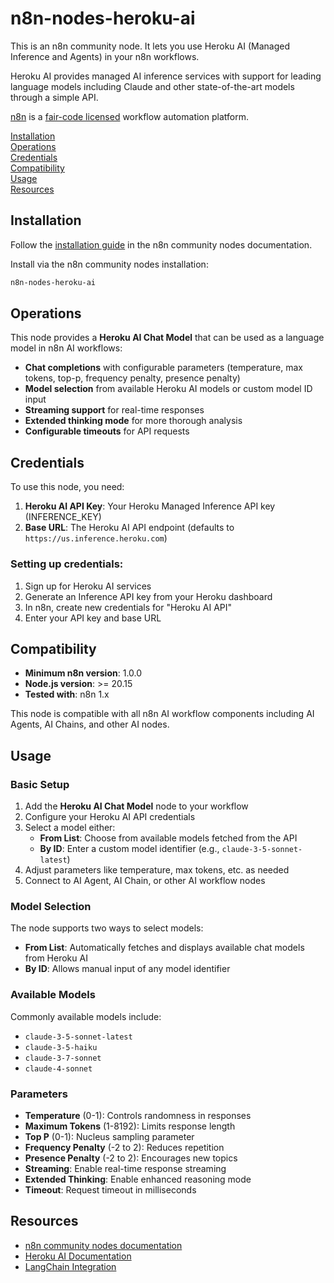 # n8n-nodes-heroku-ai

This is an n8n community node. It lets you use Heroku AI (Managed Inference and Agents) in your n8n workflows.

Heroku AI provides managed AI inference services with support for leading language models including Claude and other state-of-the-art models through a simple API.

[n8n](https://n8n.io/) is a [fair-code licensed](https://docs.n8n.io/reference/license/) workflow automation platform.

[Installation](#installation)  
[Operations](#operations)  
[Credentials](#credentials)  
[Compatibility](#compatibility)  
[Usage](#usage)  
[Resources](#resources)  

## Installation

Follow the [installation guide](https://docs.n8n.io/integrations/community-nodes/installation/) in the n8n community nodes documentation.

Install via the n8n community nodes installation:

```bash
n8n-nodes-heroku-ai
```

## Operations

This node provides a **Heroku AI Chat Model** that can be used as a language model in n8n AI workflows:

- **Chat completions** with configurable parameters (temperature, max tokens, top-p, frequency penalty, presence penalty)
- **Model selection** from available Heroku AI models or custom model ID input
- **Streaming support** for real-time responses
- **Extended thinking mode** for more thorough analysis
- **Configurable timeouts** for API requests

## Credentials

To use this node, you need:

1. **Heroku AI API Key**: Your Heroku Managed Inference API key (INFERENCE_KEY)
2. **Base URL**: The Heroku AI API endpoint (defaults to `https://us.inference.heroku.com`)

### Setting up credentials:

1. Sign up for Heroku AI services
2. Generate an Inference API key from your Heroku dashboard
3. In n8n, create new credentials for "Heroku AI API"
4. Enter your API key and base URL

## Compatibility

- **Minimum n8n version**: 1.0.0
- **Node.js version**: >= 20.15
- **Tested with**: n8n 1.x

This node is compatible with all n8n AI workflow components including AI Agents, AI Chains, and other AI nodes.

## Usage

### Basic Setup

1. Add the **Heroku AI Chat Model** node to your workflow
2. Configure your Heroku AI API credentials
3. Select a model either:
   - **From List**: Choose from available models fetched from the API
   - **By ID**: Enter a custom model identifier (e.g., `claude-3-5-sonnet-latest`)
4. Adjust parameters like temperature, max tokens, etc. as needed
5. Connect to AI Agent, AI Chain, or other AI workflow nodes

### Model Selection

The node supports two ways to select models:

- **From List**: Automatically fetches and displays available chat models from Heroku AI
- **By ID**: Allows manual input of any model identifier

### Available Models

Commonly available models include:

- `claude-3-5-sonnet-latest`
- `claude-3-5-haiku`
- `claude-3-7-sonnet`
- `claude-4-sonnet`

### Parameters

- **Temperature** (0-1): Controls randomness in responses
- **Maximum Tokens** (1-8192): Limits response length
- **Top P** (0-1): Nucleus sampling parameter
- **Frequency Penalty** (-2 to 2): Reduces repetition
- **Presence Penalty** (-2 to 2): Encourages new topics
- **Streaming**: Enable real-time response streaming
- **Extended Thinking**: Enable enhanced reasoning mode
- **Timeout**: Request timeout in milliseconds

## Resources

- [n8n community nodes documentation](https://docs.n8n.io/integrations/#community-nodes)
- [Heroku AI Documentation](https://devcenter.heroku.com/articles/heroku-inference-api-v1-chat-completions)
- [LangChain Integration](https://www.npmjs.com/package/heroku-langchain)